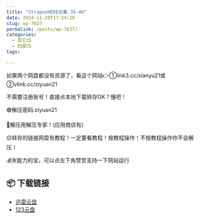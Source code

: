 ```yaml
---
title: "StraponHERE合集 35-40"
date: 2024-11-20T17:54:28
slug: wp-7637
permalink: /posts/wp-7637/
categories:
  - 其它📺
  - 四爱📺
tags:

---
```


如果两个网盘都没有资源了，看这个网站👉①link3.cc/xianyu21或②vlink.cc/ziyuan21

不需要注册账号！直接点本地下载转存OK？懂吧！

🟢解压密码:ziyuan21

🔵解压用解压专家！(应用商店有)

🟡转存的链接网盘有教程！一定要看教程！按教程操作！不按教程操作你不会解压！

💰🈶能力的宝，可以点左下角赞赏支持一下网站运行

## 📦 下载链接
- [迅雷云盘](https://blziyuan21.com/pay-download/7637?key=427ea091b9&down_id=0)
- [123云盘](https://blziyuan21.com/pay-download/7637?key=427ea091b9&down_id=1)

